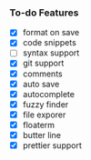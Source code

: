 ### To-do Features
- [x] format on save
- [x] code snippets
- [ ] syntax support
- [x] git support
- [x] comments
- [x] auto save 
- [x] autocomplete
- [x] fuzzy finder
- [x] file exporer
- [x] floaterm
- [x] butter line
- [x] prettier support
